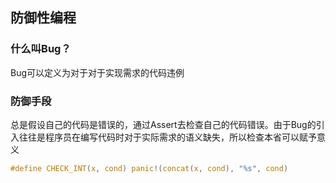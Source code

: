 ## 防御性编程
### 什么叫Bug？
Bug可以定义为对于对于实现需求的代码违例
### 防御手段
 总是假设自己的代码是错误的，通过Assert去检查自己的代码错误。由于Bug的引入往往是程序员在编写代码时对于实际需求的语义缺失，所以检查本省可以赋予意义
```c
#define CHECK_INT(x, cond) panic!(concat(x, cond), "%s", cond)
